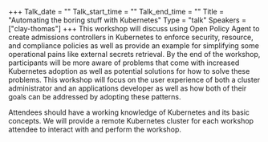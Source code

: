 +++
Talk_date = ""
Talk_start_time = ""
Talk_end_time = ""
Title = "Automating the boring stuff with Kubernetes"
Type = "talk"
Speakers = ["clay-thomas"]
+++
This workshop will discuss using Open Policy Agent to create admissions controllers in Kubernetes to enforce security, resource, and compliance policies as well as provide an example for simplifying some operational pains like external secrets retrieval. By the end of the workshop, participants will be more aware of problems that come with increased Kubernetes adoption as well as potential solutions for how to solve these problems. This workshop will focus on the user experience of both a cluster administrator and an applications developer as well as how both of their goals can be addressed by adopting these patterns.

Attendees should have a working knowledge of Kubernetes and its basic concepts. We will provide a remote Kubernetes cluster for each workshop attendee to interact with and perform the workshop.

